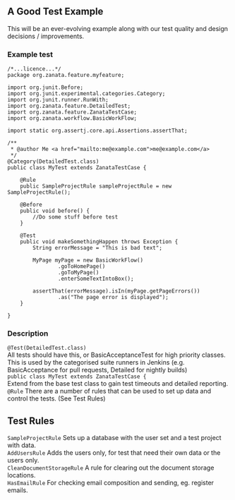 ## A Good Test Example
This will be an ever-evolving example along with our test quality and design decisions / improvements.

### Example test

```
/*...licence...*/
package org.zanata.feature.myfeature;

import org.junit.Before;
import org.junit.experimental.categories.Category;
import org.junit.runner.RunWith;
import org.zanata.feature.DetailedTest;
import org.zanata.feature.ZanataTestCase;
import org.zanata.workflow.BasicWorkFlow;

import static org.assertj.core.api.Assertions.assertThat;

/**
 * @author Me <a href="mailto:me@example.com">me@example.com</a>
 */
@Category(DetailedTest.class)
public class MyTest extends ZanataTestCase {

    @Rule
    public SampleProjectRule sampleProjectRule = new SampleProjectRule();

    @Before
    public void before() {
        //Do some stuff before test
    }

    @Test
    public void makeSomethingHappen throws Exception {
        String errorMessage = "This is bad text";

        MyPage myPage = new BasicWorkFlow()
                .goToHomePage()
                .goToMyPage()
                .enterSomeTextIntoBox();

        assertThat(errorMessage).isIn(myPage.getPageErrors())
                .as("The page error is displayed");
    }
        
}
```
### Description

`@Test(DetailedTest.class)`<br>
All tests should have this, or BasicAcceptanceTest for high priority classes. This is used by the categorised suite runners in Jenkins (e.g. BasicAcceptance for pull requests, Detailed for nightly builds)
<br>
`public class MyTest extends ZanataTestCase {`<br>
Extend from the base test class to gain test timeouts and detailed reporting.<br>
`@Rule`
There are a number of rules that can be used to set up data and control the tests. (See Test Rules)


## Test Rules
`SampleProjectRule` Sets up a database with the user set and a test project with data.<br>
`AddUsersRule` Adds the users only, for test that need their own data or the users only.<br>
`CleanDocumentStorageRule` A rule for clearing out the document storage locations.<br>
`HasEmailRule` For checking email composition and sending, eg. register emails.<br>


